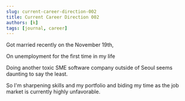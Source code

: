 ```yaml
---
slug: current-career-direction-002
title: Current Career Direction 002
authors: [k]
tags: [journal, career]
---
```


Got married recently on the November 19th, 

On unemployment for the first time in my life 

Doing another toxic SME software company outside of Seoul seems daunting to say the least. 

So I'm sharpening skills and my portfolio and biding my time as the job market is currently highly unfavorable.

